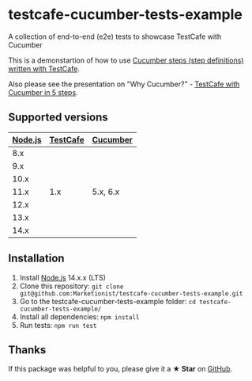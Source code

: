 # testcafe-cucumber-tests-example

A collection of end-to-end (e2e) tests to showcase TestCafe with Cucumber

This is a demonstartion of how to use [Cucumber steps (step definitions) written with TestCafe](https://github.com/Marketionist/testcafe-cucumber-steps).

Also please see the presentation on "Why Cucumber?" - [TestCafe with Cucumber in 5 steps](https://prezi.com/e1wfgwlfvnhr/testcafe-with-cucumber-in-5-steps/).

## Supported versions
<table>
    <thead>
        <tr>
            <th><a href="http://nodejs.org/" rel="nofollow" target="_blank">Node.js</a></th>
            <th><a href="https://github.com/DevExpress/testcafe" rel="nofollow" target="_blank">TestCafe</a></th>
            <th><a href="https://github.com/cucumber/cucumber-js" rel="nofollow" target="_blank">Cucumber</a></th>
        </tr>
    </thead>
    <tbody>
        <tr>
            <td>8.x</td>
            <td rowspan=7>1.x</td>
            <td rowspan=7>5.x, 6.x</td>
        </tr>
        <tr>
            <td>9.x</td>
        </tr>
        <tr>
            <td>10.x</td>
        </tr>
        <tr>
            <td>11.x</td>
        </tr>
        <tr>
            <td>12.x</td>
        </tr>
        <tr>
            <td>13.x</td>
        </tr>
        <tr>
            <td>14.x</td>
        </tr>
    </tbody>
</table>

## Installation
1. Install [Node.js](http://nodejs.org/) 14.x.x (LTS)
2. Clone this repository: `git clone git@github.com:Marketionist/testcafe-cucumber-tests-example.git`
3. Go to the testcafe-cucumber-tests-example folder: `cd testcafe-cucumber-tests-example/`
4. Install all dependencies: `npm install`
5. Run tests: `npm run test`

## Thanks
If this package was helpful to you, please give it a **★ Star** on
[GitHub](https://github.com/Marketionist/testcafe-cucumber-tests-example).
